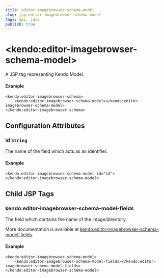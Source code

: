 ```yaml
---
title: editor-imagebrowser-schema-model
slug: jsp-editor-imagebrowser-schema-model
tags: api, java
publish: true
---
```


# \<kendo:editor-imagebrowser-schema-model\>
A JSP tag representing Kendo Model.

#### Example
    <kendo:editor-imagebrowser-schema>
        <kendo:editor-imagebrowser-schema-model></kendo:editor-imagebrowser-schema-model>
    </kendo:editor-imagebrowser-schema>


## Configuration Attributes


### id `String`

The name of the field which acts as an identifier.

#### Example
    <kendo:editor-imagebrowser-schema-model id="id">
    </kendo:editor-imagebrowser-schema-model>



## Child JSP Tags

### kendo:editor-imagebrowser-schema-model-fields

The field which contains the name of the image/directory

More documentation is available at [kendo:editor-imagebrowser-schema-model-fields](/api/wrappers/jsp/editor/imagebrowser-schema-model-fields).

#### Example

    <kendo:editor-imagebrowser-schema-model>
        <kendo:editor-imagebrowser-schema-model-fields></kendo:editor-imagebrowser-schema-model-fields>
    </kendo:editor-imagebrowser-schema-model>
 

